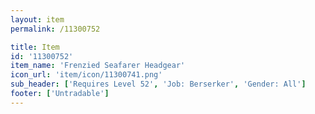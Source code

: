 ```yaml
---
layout: item
permalink: /11300752

title: Item
id: '11300752'
item_name: 'Frenzied Seafarer Headgear'
icon_url: 'item/icon/11300741.png'
sub_header: ['Requires Level 52', 'Job: Berserker', 'Gender: All']
footer: ['Untradable']
---
```

